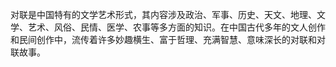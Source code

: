 
对联是中国特有的文学艺术形式，其内容涉及政治、军事、历史、天文、地理、文学、艺术、风俗、民情、医学、农事等多方面的知识。在中国古代多年的文人创作和民间创作中，流传着许多妙趣横生、富于哲理、充满智慧、意味深长的对联和对联故事。
